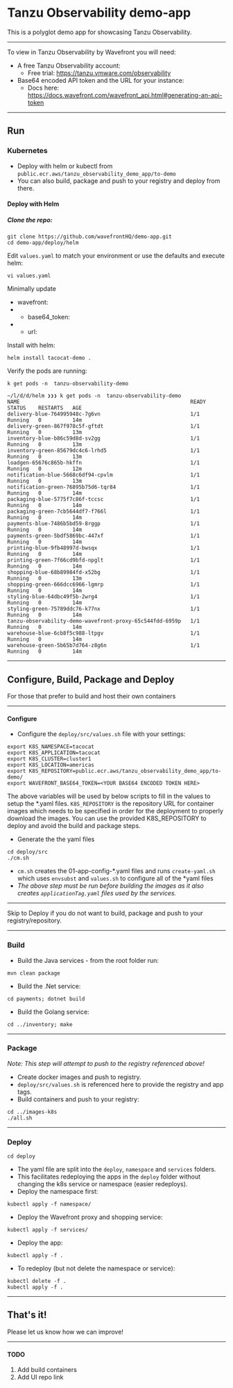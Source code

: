 # Tanzu Observability demo-app
This is a polyglot demo app for showcasing Tanzu Observability.

----
To view in Tanzu Observability by Wavefront you will need:
* A free Tanzu Observability account: 
  * Free trial: https://tanzu.vmware.com/observability
* Base64 encoded API token and the URL for your instance: 
  * Docs here: https://docs.wavefront.com/wavefront_api.html#generating-an-api-token
----
## Run

### Kubernetes

* Deploy with helm or kubectl from ```public.ecr.aws/tanzu_observability_demo_app/to-demo```
* You can also build, package and push to your registry and deploy from there.

#### Deploy with Helm
##### Clone the repo:
```console
git clone https://github.com/wavefrontHQ/demo-app.git
cd demo-app/deploy/helm
```
Edit  `values.yaml` to match your environment or use the defaults and execute helm:
```console
vi values.yaml
```
Minimally update
* wavefront:
* * base64_token: 
* * url: 

Install with helm:

```console
helm install tacocat-demo .
```
Verify the pods are running:
```console
k get pods -n  tanzu-observability-demo

~/l/d/d/helm ❯❯❯ k get pods -n  tanzu-observability-demo
NAME                                                       READY   STATUS    RESTARTS   AGE
delivery-blue-764995948c-7g6vn                             1/1     Running   0          14m
delivery-green-867f978c5f-gftdt                            1/1     Running   0          13m
inventory-blue-b86c59d8d-sv2gg                             1/1     Running   0          13m
inventory-green-85679dc4c6-lrhd5                           1/1     Running   0          13m
loadgen-65676c865b-hkffn                                   1/1     Running   0          12m
notification-blue-5668c6df94-cpvlm                         1/1     Running   0          13m
notification-green-76895b75d6-tqr84                        1/1     Running   0          14m
packaging-blue-5775f7c86f-tccsc                            1/1     Running   0          14m
packaging-green-7cb5644df7-f766l                           1/1     Running   0          14m
payments-blue-7486b5bd59-8rggp                             1/1     Running   0          14m
payments-green-5bdf5869bc-447xf                            1/1     Running   0          14m
printing-blue-9fb48997d-bwsqx                              1/1     Running   0          14m
printing-green-7f66cd9bfd-npglt                            1/1     Running   0          14m
shopping-blue-68b89984fd-x52bg                             1/1     Running   0          13m
shopping-green-666dcc6966-lgmrp                            1/1     Running   0          14m
styling-blue-64dbc49f5b-2wrg4                              1/1     Running   0          14m
styling-green-75789ddc76-k77nx                             1/1     Running   0          14m
tanzu-observability-demo-wavefront-proxy-65c544fdd-6959p   1/1     Running   0          14m
warehouse-blue-6cb8f5c988-ltpgv                            1/1     Running   0          14m
warehouse-green-5b65b7d764-z8g6n                           1/1     Running   0          14m
```
---

## Configure, Build, Package and Deploy

For those that prefer to build and host their own containers

---

#### Configure

- Configure the `deploy/src/values.sh` file with your settings:
```
export K8S_NAMESPACE=tacocat
export K8S_APPLICATION=tacocat
export K8S_CLUSTER=cluster1
export K8S_LOCATION=americas
export K8S_REPOSITORY=public.ecr.aws/tanzu_observability_demo_app/to-demo/
export WAVEFRONT_BASE64_TOKEN=<YOUR BASE64 ENCODED TOKEN HERE>
```
The above variables will be used by below scripts to fill in the values to setup the \*.yaml files. `K8S_REPOSITORY` is the repository URL for container images which needs to be specified in order for the deployment to properly download the images.
You can use the provided K8S_REPOSITORY to deploy and avoid the build and package steps.

- Generate the the yaml files
```console
cd deploy/src
./cm.sh 
```
- `cm.sh` creates the 01-app-config-*.yaml files and runs `create-yaml.sh` which uses `envsubst` and `values.sh` to configure all of the *yaml files
- *The above step must be run before building the images as it also creates `applicationTag.yaml` files used by the services.*

---

Skip to Deploy if you do not want to build, package and push to your registry/repository.

---
### Build
- Build the Java services - from the root folder run:
```console
mvn clean package
```
- Build the .Net service:
```console
cd payments; dotnet build
```
- Build the Golang service: 
 ```console
 cd ../inventory; make
 ```
 ---

### Package 
*Note: This step will attempt to push to the registry referenced above!*
 - Create docker images and push to registry.
 - `deploy/src/values.sh` is referenced here to provide the registry and app tags.
- Build containers and push to your registry:
 ```console
cd ../images-k8s 
./all.sh
```
---
### Deploy
```console
cd deploy
```
- The yaml file are split into the `deploy`, `namespace` and `services` folders. 
- This facilitates redeploying the apps in the `deploy` folder without changing the k8s service or namespace (easier redeploys).
- Deploy the namespace first:
```
kubectl apply -f namespace/
```
- Deploy the Wavefront proxy and shopping service:
```
kubectl apply -f services/
```
- Deploy the app:
``` 
kubectl apply -f . 
```
- To redeploy (but not delete the namespace or service):
```
kubectl delete -f . 
kubectl apply -f . 
```
---
## That's it!
Please let us know how we can improve!

---
#### TODO
1. Add build containers
2. Add UI repo link 

